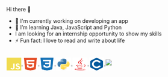 Hi there 👋

- 🔭 I'm currently working on developing an app
- 🌱 I’m learning Java, JavaScript and Python
- I am looking for an internship opportunity to show my skills
- ⚡ Fun fact: I love to read and write about life


<div style="display: inline_block" height="35"><br>
  <a href="https://github.com/AnaTeresaTeixeira">
  <img align="center" alt="JavaScript" height="35" width="40" src="https://raw.githubusercontent.com/devicons/devicon/master/icons/javascript/javascript-plain.svg">
  <img align="center" alt="HTML" height="35" width="40" src="https://raw.githubusercontent.com/devicons/devicon/master/icons/html5/html5-plain.svg">
  <img align="center" alt="CSS" height="35" width="40" src="https://raw.githubusercontent.com/devicons/devicon/master/icons/css3/css3-plain.svg">
  <img align="center" alt="python" height="35" width="40" src="https://raw.githubusercontent.com/devicons/devicon/master/icons/python/python-original.svg">
  <img align="center" alt="java" height="35" width="40" src="https://raw.githubusercontent.com/devicons/devicon/master/icons/java/java-plain.svg">
  <img align="center" alt="C" height="35" width="40" src="https://raw.githubusercontent.com/devicons/devicon/master/icons/c/c-plain.svg">
  <a href="https://www.linkedin.com/in/anateresateixeira" target="_blank"><img src="https://img.shields.io/badge/-LinkedIn-%230077B5?style=for-the-badge&logo=linkedin&logoColor=white" target="_blank"></a> 
</div>


